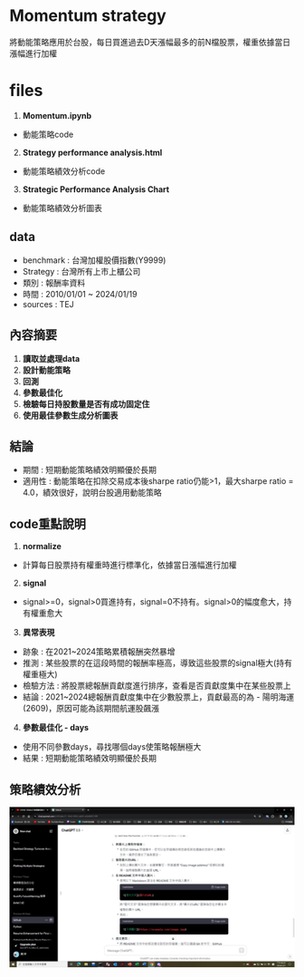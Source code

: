 # Momentum strategy
將動能策略應用於台股，每日買進過去D天漲幅最多的前N檔股票，權重依據當日漲幅進行加權
# files
1. **Momentum.ipynb**
- 動能策略code
2. **Strategy performance analysis.html**
- 動能策略績效分析code
3. **Strategic Performance Analysis Chart**
- 動能策略績效分析圖表
## data
- benchmark : 台灣加權股價指數(Y9999)
- Strategy : 台灣所有上市上櫃公司
- 類別 : 報酬率資料
- 時間 : 2010/01/01 ~ 2024/01/19
- sources : TEJ
## 內容摘要
1. **讀取並處理data**
2. **設計動能策略**
3. **回測**
4. **參數最佳化**
5. **檢驗每日持股數量是否有成功固定住**
6. **使用最佳參數生成分析圖表**
## 結論
- 期間 : 短期動能策略績效明顯優於長期
- 適用性 : 動能策略在扣除交易成本後sharpe ratio仍能>1，最大sharpe ratio = 4.0，績效很好，說明台股適用動能策略
## code重點說明
1. **normalize**
- 計算每日股票持有權重時進行標準化，依據當日漲幅進行加權
2. **signal**
- signal>=0，signal>0買進持有，signal=0不持有。signal>0的幅度愈大，持有權重愈大
3. **異常表現**
- 跡象 : 在2021~2024策略累積報酬突然暴增
- 推測 : 某些股票的在這段時間的報酬率極高，導致這些股票的signal極大(持有權重極大)
- 檢驗方法 : 將股票總報酬貢獻度進行排序，查看是否貢獻度集中在某些股票上
- 結論 : 2021~2024總報酬貢獻度集中在少數股票上，貢獻最高的為 - 陽明海運(2609)，原因可能為該期間航運股飆漲
4. **參數最佳化 - days**
- 使用不同參數days，尋找哪個days使策略報酬極大
- 結果 : 短期動能策略績效明顯優於長期

## 策略績效分析
![示例圖片](https://github.com/RPing16/Momentum-strategy/blob/main/test.jpg)
